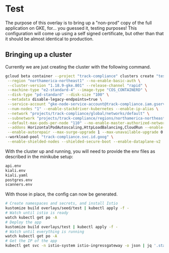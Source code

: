 # Test

The purpose of this overlay is to bring up a "non-prod" copy of the full application on GKE, for... you guessed it, testing purposes! This configuration will come up using a self signed certificate, but other than that it should be almost identical to production.


## Bringing up a cluster

Currently we are just creating the cluster with the following command.

```sh
gcloud beta container --project "track-compliance" clusters create "testing" \
 --region "northamerica-northeast1" --no-enable-basic-auth \
 --cluster-version "1.18.9-gke.801" --release-channel "rapid" \
 --machine-type "e2-standard-4" --image-type "COS_CONTAINERD" \
 --disk-type "pd-standard" --disk-size "100" \
 --metadata disable-legacy-endpoints=true \
 --service-account "gke-node-service-account@track-compliance.iam.gserviceaccount.com" \
 --num-nodes "1" --enable-stackdriver-kubernetes --enable-ip-alias \
 --network "projects/track-compliance/global/networks/default" \
 --subnetwork "projects/track-compliance/regions/northamerica-northeast1/subnetworks/default" \
 --default-max-pods-per-node "110" --no-enable-master-authorized-networks \
 --addons HorizontalPodAutoscaling,HttpLoadBalancing,CloudRun --enable-autoupgrade \
 --enable-autorepair --max-surge-upgrade 1 --max-unavailable-upgrade 0 \
--workload-pool "track-compliance.svc.id.goog" \
 --enable-shielded-nodes --shielded-secure-boot --enable-dataplane-v2
```

With the cluster up and running, you will need to provide the env files as
described in the minikube setup:

```sh
api.env
kiali.env
kiali.yaml
postgres.env
scanners.env
```
With those in place, the config can now be generated.

```sh
# Create namespaces and secrets, and install Istio
kustomize build overlays/seed/test | kubectl apply -f -
# Watch until istio is ready
watch kubectl get po -A
# Deploy the app
kustomize build overlays/test | kubectl apply -f -
# Watch until everything is running
watch kubectl get po -A
# Get the IP of the app
kubectl get svc -n istio-system istio-ingressgateway -o json | jq '.status.loadBalancer.ingress'
```
